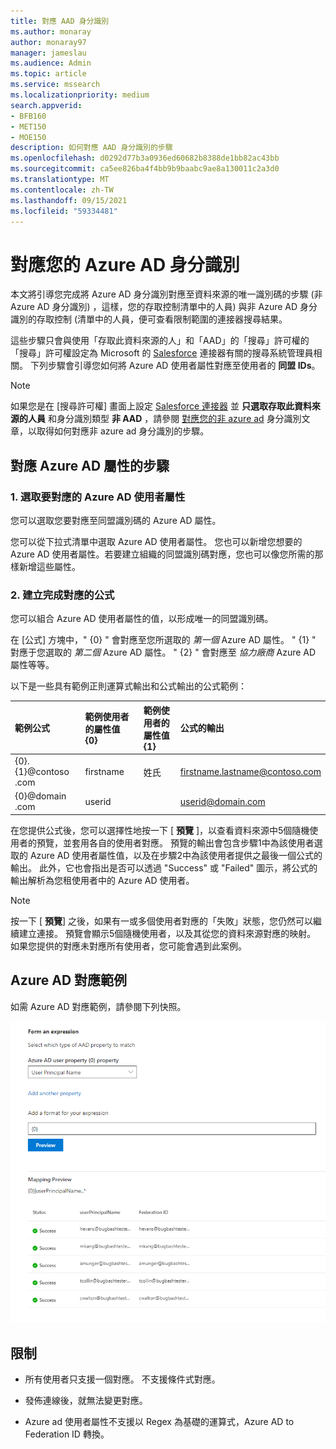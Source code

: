 ```yaml
---
title: 對應 AAD 身分識別
ms.author: monaray
author: monaray97
manager: jameslau
ms.audience: Admin
ms.topic: article
ms.service: mssearch
ms.localizationpriority: medium
search.appverid:
- BFB160
- MET150
- MOE150
description: 如何對應 AAD 身分識別的步驟
ms.openlocfilehash: d0292d77b3a0936ed60682b8388de1bb82ac43bb
ms.sourcegitcommit: ca5ee826ba4f4bb9b9baabc9ae8a130011c2a3d0
ms.translationtype: MT
ms.contentlocale: zh-TW
ms.lasthandoff: 09/15/2021
ms.locfileid: "59334481"
---
```

# <a name="map-your-azure-ad-identities"></a>對應您的 Azure AD 身分識別  

本文將引導您完成將 Azure AD 身分識別對應至資料來源的唯一識別碼的步驟 (非 Azure AD 身分識別) ，這樣，您的存取控制清單中的人員) 與非 Azure AD 身分識別的存取控制 (清單中的人員，便可查看限制範圍的連接器搜尋結果。

這些步驟只會與使用「存取此資料來源的人」和「AAD」的「搜尋」許可權的「搜尋」許可權設定為 Microsoft 的 [Salesforce](salesforce-connector.md) 連接器有關的搜尋系統管理員相關。 下列步驟會引導您如何將 Azure AD 使用者屬性對應至使用者的 **同盟 IDs**。

>[!NOTE]
>如果您是在 [搜尋許可權] 畫面上設定 [Salesforce 連接器](salesforce-connector.md) 並 **只選取存取此資料來源的人員** 和身分識別類型 **非 AAD** ，請參閱 [對應您的非 azure ad](map-non-aad.md) 身分識別文章，以取得如何對應非 azure ad 身分識別的步驟。  

## <a name="steps-for-mapping-your-azure-ad-properties"></a>對應 Azure AD 屬性的步驟

### <a name="1-select-azure-ad-user-properties-to-map"></a>1. 選取要對應的 Azure AD 使用者屬性

您可以選取您要對應至同盟識別碼的 Azure AD 屬性。

您可以從下拉式清單中選取 Azure AD 使用者屬性。 您也可以新增您想要的 Azure AD 使用者屬性。若要建立組織的同盟識別碼對應，您也可以像您所需的那樣新增這些屬性。

### <a name="2-create-formula-to-complete-mapping"></a>2. 建立完成對應的公式

您可以組合 Azure AD 使用者屬性的值，以形成唯一的同盟識別碼。

在 [公式] 方塊中，" {0} " 會對應至您所選取的 *第一個* Azure AD 屬性。 " {1} " 對應于您選取的 *第二個* Azure AD 屬性。 " {2} " 會對應至 *協力廠商* Azure AD 屬性等等。  

以下是一些具有範例正則運算式輸出和公式輸出的公式範例：

| 範例公式                  | 範例使用者的屬性值 {0}                 | 範例使用者的屬性值 {1}           | 公式的輸出                  |
| :------------------- | :------------------- |:---------------|:---------------|
| {0}.{1}@contoso .com  | firstname | 姓氏 |firstname.lastname@contoso.com
| {0}@domain .com                 | userid                 |             |userid@domain.com

在您提供公式後，您可以選擇性地按一下 [ **預覽** ]，以查看資料來源中5個隨機使用者的預覽，並套用各自的使用者對應。 預覽的輸出會包含步驟1中為該使用者選取的 Azure AD 使用者屬性值，以及在步驟2中為該使用者提供之最後一個公式的輸出。 此外，它也會指出是否可以透過 "Success" 或 "Failed" 圖示，將公式的輸出解析為您租使用者中的 Azure AD 使用者。  

>[!NOTE]
>按一下 [ **預覽**] 之後，如果有一或多個使用者對應的「失敗」狀態，您仍然可以繼續建立連接。 預覽會顯示5個隨機使用者，以及其從您的資料來源對應的映射。 如果您提供的對應未對應所有使用者，您可能會遇到此案例。

## <a name="sample-azure-ad-mapping"></a>Azure AD 對應範例

如需 Azure AD 對應範例，請參閱下列快照。

![如何填滿 Azure AD 對應頁面的範例快照。](media/aad-mapping.png)

## <a name="limitations"></a>限制  

- 所有使用者只支援一個對應。 不支援條件式對應。  

- 發佈連線後，就無法變更對應。  

- Azure ad 使用者屬性不支援以 Regex 為基礎的運算式，Azure AD to Federation ID 轉換。